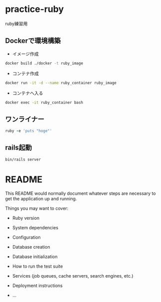 # practice-ruby
ruby練習用

## Dockerで環境構築
- イメージ作成
```bash
docker build ./docker -t ruby_image
```
- コンテナ作成
```bash
docker run -it -d --name ruby_container ruby_image
```
- コンテナへ入る
```bash
docker exec -it ruby_container bash
```

## ワンライナー
```ruby
ruby -e 'puts "hoge"'
```

## rails起動
```bash
bin/rails server
```

# README

This README would normally document whatever steps are necessary to get the
application up and running.

Things you may want to cover:

* Ruby version

* System dependencies

* Configuration

* Database creation

* Database initialization

* How to run the test suite

* Services (job queues, cache servers, search engines, etc.)

* Deployment instructions

* ...
